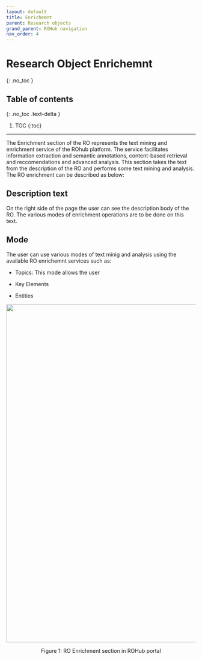 ```yaml
---
layout: default
title: Enrichemnt
parent: Research objects
grand_parent: ROHub navigation
nav_order: 4
---
```


# Research Object Enrichemnt
{: .no_toc }
## Table of contents
{: .no_toc .text-delta }

1. TOC
{:toc}

---

The Enrichment section of the RO represents the text mining and enrichment service of the ROhub platform. The service facilitates information extraction and semantic annotations, content-based retrieval and reccomendations and advanced analysis. This section takes the text from the description of the RO and performs some text mining and analysis. The RO enrichment can be described as below:

## Description text
On the right side of the page the user can see the description body of the RO. The various modes of enrichment operations are to be done on this text.

## Mode
The user can use various modes of text minig and analysis using the available RO enrichemnt services such as:
* Topics: This mode allows the user 


* Key Elements

* Entities





<p align="center"> <img src="https://box.psnc.pl/f/203cce98cc/?raw=1" width="900"> </p>
<div align="center"> Figure 1: RO Enrichment section in ROHub portal </div>
